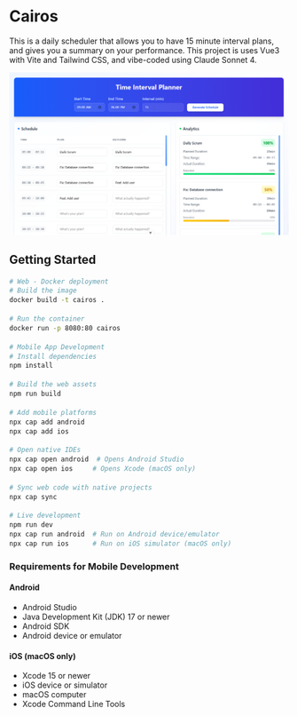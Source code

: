 # Cairos

This is a daily scheduler that allows you to have 15 minute interval plans, and gives you a summary on your performance. This project is uses Vue3 with Vite and Tailwind CSS, and vibe-coded using Claude Sonnet 4.

![](docs/example.png)

## Getting Started

```bash
# Web - Docker deployment
# Build the image
docker build -t cairos .

# Run the container
docker run -p 8080:80 cairos

# Mobile App Development
# Install dependencies
npm install

# Build the web assets
npm run build

# Add mobile platforms
npx cap add android
npx cap add ios

# Open native IDEs
npx cap open android  # Opens Android Studio
npx cap open ios     # Opens Xcode (macOS only)

# Sync web code with native projects
npx cap sync

# Live development
npm run dev
npx cap run android  # Run on Android device/emulator
npx cap run ios      # Run on iOS simulator (macOS only)
```

### Requirements for Mobile Development

#### Android
- Android Studio
- Java Development Kit (JDK) 17 or newer
- Android SDK
- Android device or emulator

#### iOS (macOS only)
- Xcode 15 or newer
- iOS device or simulator
- macOS computer
- Xcode Command Line Tools
